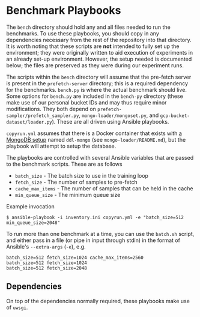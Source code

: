 # Benchmark Playbooks

The `bench` directory should hold any and all files needed to run the benchmarks. To use these playbooks, you should copy in any dependencies necessary from the rest of the repository into that directory. It is worth noting that these scripts are **not** intended to fully set up the environment; they were originally written to aid execution of experiments in an already set-up environment. However, the setup needed is documented below; the files are preserved as they were during our experiment runs.

The scripts within the `bench` directory will assume that the pre-fetch server is present in the `prefetch-server` directory; this is a required dependency for the benchmarks. `bench.py` is where the actual benchmark should live. Some options for `bench.py` are included in the `bench-py` directory (these make use of our personal bucket IDs and may thus require minor modifications. They both depend on `prefetch-sampler/prefetch_sampler.py`, `mongo-loader/mongoset.py`, and `gcp-bucket-dataset/loader.py`). These are all driven using Ansible playbooks.

`copyrun.yml` assumes that there is a Docker container that exists with [a MongoDB setup](https://hub.docker.com/_/mongo) named `ddl-mongo` (see `mongo-loader/README.md`), but the playbook will attempt to setup the database.


The playbooks are controlled with several Ansible variables that are passed to the benchmark scripts. These are as follows

- `batch_size` -  The batch size to use in the training loop
- `fetch_size` - The number of samples to pre-fetch
- `cache_max_items` - The number of samples that can be held in the cache
- `min_queue_size` - The minimum queue size

Example invocation
```
$ ansible-playbook -i inventory.ini copyrun.yml -e "batch_size=512 min_queue_size=2048"
```

To run more than one benchmark at a time, you can use the `batch.sh` script, and either pass in a file (or pipe in input through stdin) in the format of Ansible's `--extra-args` (`-e`), e.g.

```
batch_size=512 fetch_size=1024 cache_max_items=2560
batch_size=512 fetch_size=1024
batch_size=512 fetch_size=2048
```


## Dependencies

On top of the dependencies normally required, these playbooks make use of `uwsgi`.
